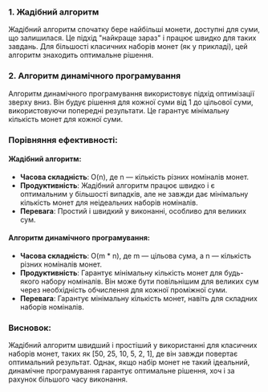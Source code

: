 ### 1. Жадібний алгоритм

Жадібний алгоритм спочатку бере найбільші монети, доступні для суми, що залишилася. 
Це підхід "найкраще зараз" і працює швидко для таких завдань. 
Для більшості класичних наборів монет (як у прикладі), цей алгоритм знаходить оптимальне рішення. 

### 2. Алгоритм динамічного програмування

Алгоритм динамічного програмування використовує підхід оптимізації зверху вниз. 
Він будує рішення для кожної суми від 1 до цільової суми, використовуючи попередні результати. 
Це гарантує мінімальну кількість монет для кожної суми.

### Порівняння ефективності:

#### Жадібний алгоритм:
- **Часова складність**: O(n), де n — кількість різних номіналів монет.
- **Продуктивність**: Жадібний алгоритм працює швидко і є оптимальним у більшості випадків, 
але не завжди дає мінімальну кількість монет для неідеальних наборів номіналів.
- **Перевага**: Простий і швидкий у виконанні, особливо для великих сум.

#### Алгоритм динамічного програмування:
- **Часова складність**: O(m * n), де m — цільова сума, а n — кількість різних номіналів монет.
- **Продуктивність**: Гарантує мінімальну кількість монет для будь-якого набору номіналів. 
Він може бути повільнішим для великих сум через необхідність обчислення для кожної проміжної суми.
- **Перевага**: Гарантує мінімальну кількість монет, навіть для складних наборів номіналів.

### Висновок:
Жадібний алгоритм швидший і простіший у використанні для класичних наборів монет, 
таких як [50, 25, 10, 5, 2, 1], де він завжди повертає оптимальний результат. 
Однак, якщо набір монет не такий ідеальний, динамічне програмування гарантує оптимальне рішення, 
хоч і за рахунок більшого часу виконання.

